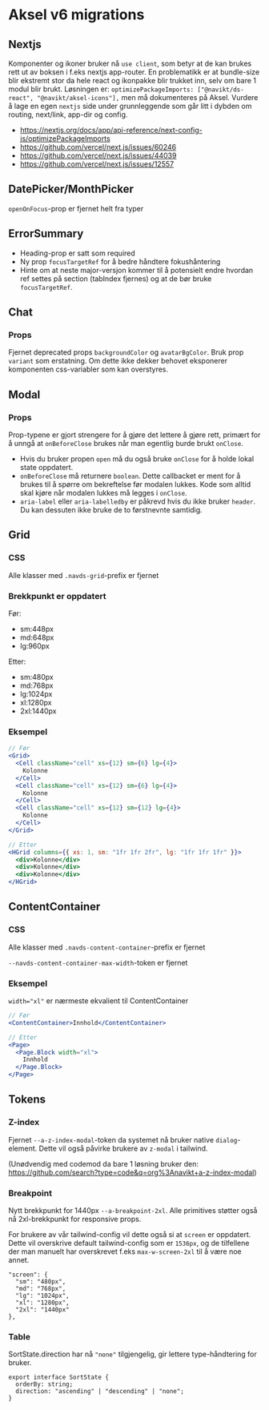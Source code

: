 # Aksel v6 migrations

## Nextjs

Komponenter og ikoner bruker nå `use client`, som betyr at de kan brukes rett ut av boksen i f.eks nextjs app-router. En problematikk er at bundle-size blir ekstremt stor da hele react og ikonpakke blir trukket inn, selv om bare 1 modul blir brukt.
Løsningen er:
`optimizePackageImports: ["@navikt/ds-react", "@navikt/aksel-icons"],`
men må dokumenteres på Aksel. Vurdere å lage en egen `nextjs` side under grunnleggende som går litt i dybden om routing, next/link, app-dir og config.

- https://nextjs.org/docs/app/api-reference/next-config-js/optimizePackageImports
- https://github.com/vercel/next.js/issues/60246
- https://github.com/vercel/next.js/issues/44039
- https://github.com/vercel/next.js/issues/12557

## DatePicker/MonthPicker

`openOnFocus`-prop er fjernet helt fra typer

## ErrorSummary

- Heading-prop er satt som required
- Ny prop `focusTargetRef` for å bedre håndtere fokushåntering
- Hinte om at neste major-versjon kommer til å potensielt endre hvordan ref settes på section (tabIndex fjernes) og at de bør bruke `focusTargetRef`.

## Chat

### Props

Fjernet deprecated props `backgroundColor` og `avatarBgColor`. Bruk prop `variant` som erstatning. Om dette ikke dekker behovet eksponerer komponenten css-variabler som kan overstyres.

## Modal

### Props

Prop-typene er gjort strengere for å gjøre det lettere å gjøre rett, primært for å unngå at `onBeforeClose` brukes når man egentlig burde brukt `onClose`.

- Hvis du bruker propen `open` må du også bruke `onClose` for å holde lokal state oppdatert.
- `onBeforeClose` må returnere `boolean`. Dette callbacket er ment for å brukes til å spørre om bekreftelse før modalen lukkes. Kode som alltid skal kjøre når modalen lukkes må legges i `onClose`.
- `aria-label` eller `aria-labelledby` er påkrevd hvis du ikke bruker `header`. Du kan dessuten ikke bruke de to førstnevnte samtidig.

## Grid

### CSS

Alle klasser med `.navds-grid`-prefix er fjernet

### Brekkpunkt er oppdatert

Før:

- sm:448px
- md:648px
- lg:960px

Etter:

- sm:480px
- md:768px
- lg:1024px
- xl:1280px
- 2xl:1440px

### Eksempel

```jsx
// Før
<Grid>
  <Cell className="cell" xs={12} sm={6} lg={4}>
    Kolonne
  </Cell>
  <Cell className="cell" xs={12} sm={6} lg={4}>
    Kolonne
  </Cell>
  <Cell className="cell" xs={12} sm={12} lg={4}>
    Kolonne
  </Cell>
</Grid>

// Etter
<HGrid columns={{ xs: 1, sm: "1fr 1fr 2fr", lg: "1fr 1fr 1fr" }}>
  <div>Kolonne</div>
  <div>Kolonne</div>
  <div>Kolonne</div>
</HGrid>
```

## ContentContainer

### CSS

Alle klasser med `.navds-content-container`-prefix er fjernet

`--navds-content-container-max-width`-token er fjernet

### Eksempel

`width="xl"` er nærmeste ekvalient til ContentContainer

```jsx
// Før
<ContentContainer>Innhold</ContentContainer>

// Etter
<Page>
  <Page.Block width="xl">
    Innhold
  </Page.Block>
</Page>
```

## Tokens

### Z-index

Fjernet `--a-z-index-modal`-token da systemet nå bruker native `dialog`-element. Dette vil også påvirke brukere av `z-modal` i tailwind.

(Unødvendig med codemod da bare 1 løsning bruker den: https://github.com/search?type=code&q=org%3Anavikt+a-z-index-modal)

### Breakpoint

Nytt brekkpunkt for 1440px `--a-breakpoint-2xl`. Alle primitives støtter også nå 2xl-brekkpunkt for responsive props.

For brukere av vår tailwind-config vil dette også si at `screen` er oppdatert. Dette vil overskrive default tailwind-config som er `1536px`, og de tilfellene der man manuelt har overskrevet f.eks `max-w-screen-2xl` til å være noe annet.

```
"screen": {
  "sm": "480px",
  "md": "768px",
  "lg": "1024px",
  "xl": "1280px",
  "2xl": "1440px"
},
```

### Table

SortState.direction har nå `"none"` tilgjengelig, gir lettere type-håndtering for bruker.

```
export interface SortState {
  orderBy: string;
  direction: "ascending" | "descending" | "none";
}
```
